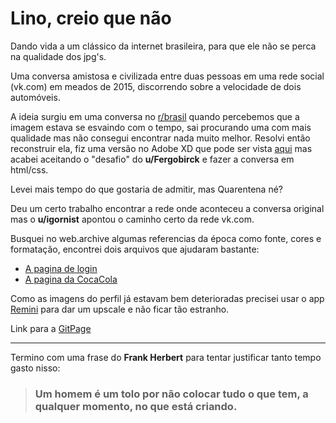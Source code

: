 # Lino, creio que não

Dando vida a um clássico da internet brasileira, para que ele não se perca na qualidade dos jpg's.

Uma conversa amistosa e civilizada entre duas pessoas em uma rede social (vk.com) em meados de 2015, discorrendo sobre a velocidade de dois automóveis.

A ideia surgiu em uma conversa no [r/brasil](https://www.reddit.com/r/brasil/comments/i0smws/hoje_fazem_cinco_anos_que_a_maior_conversa_da/fzsabap?utm_source=share&utm_medium=web2x) quando percebemos que a imagem estava se esvaindo com o tempo, sai procurando uma com mais qualidade mas não consegui encontrar nada muito melhor. Resolvi então reconstruir ela, fiz uma versão no Adobe XD que pode ser vista [aqui](https://i.imgur.com/A24yKGF.png) mas acabei aceitando o "desafio" do **u/Fergobirck** e fazer a conversa em html/css. 

Levei mais tempo do que gostaria de admitir, mas Quarentena né? 

Deu um certo trabalho encontrar a rede onde aconteceu a conversa original mas o **u/igornist** apontou o caminho certo da rede vk.com. 

Busquei no web.archive algumas referencias da época como fonte, cores e formatação, encontrei dois arquivos que ajudaram bastante:
- [A pagina de login](https://web.archive.org/web/20150715140149/http://vk.com/)
- [A pagina da CocaCola](https://web.archive.org/web/20150303054244/http://vk.com/cocacola)

Como as imagens do perfil já estavam bem deterioradas precisei usar o app [Remini](https://play.google.com/store/apps/details?id=com.bigwinepot.nwdn.international&hl=pt_BR) para dar um upscale e não ficar tão estranho.

Link para a [GitPage](https://andrafa.github.io/lino__creio_que_nao/)

---

Termino com uma frase do **Frank Herbert** para tentar justificar tanto tempo gasto nisso:
> ### **Um homem é um tolo por não colocar tudo o que tem, a qualquer momento, no que está criando.**
